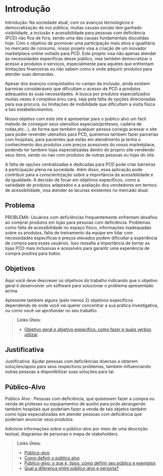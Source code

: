# Introdução
Introdução:
Na sociedade atual, com os avanços tecnológicos e democratização da voz pública,  muitas causas sociais tem ganhado visibilidade, a inclusão e acessibilidade para pessoas com deficiência (PCD) não fica de fora, sendo uma das causas fundamentais discutidas hoje. Com o objetivo de promover uma participação mais ativa e igualitária no mercado de consumo, nosso projeto visa a criação de um inovador marketplace online voltado para PCD. Este projeto visa não apenas atender às necessidades específicas desse público, mas também democratizar o acesso a produtos e serviços, especialmente para aqueles que enfrentam limitações financeiras ou não sabem como e onde adquirir produtos para atender suas demandas.

Apesar dos avanços conquistados no campo da inclusão, ainda existem barreiras consideráveis que dificultam o acesso de PCD a produtos adequados às suas necessidades. A busca por produtos especializados muitas vezes é complexa e/ou cara, seja pela falta de opções direcionadas para sua procura, ou limitações de mobilidade que dificultam a visita física a tais estabelecimentos.

Nosso objetivo com este site é apresentar para o publico alvo um facil metodo de conseguir seus utensílios especiais(próteses, cadeira de rodas,etc…), de forma que também qualquer pessoa consiga acessar o site para poder revender utensílios para PCD, queremos tambem fazer parcerias com hospitais, para pacientes que estão em atendimento ja tenha o conhecimento dos produtos com preços acessíveis do nosso marketplace, podendo ter tambem lojas especializadas dentro do proprio site vendendo seus itens, sendo ou nao com produtos de outras pessoas ou lojas do site.

A falta de opções centralizadas e dedicadas para PCD pode criar barreiras à participação plena na sociedade. Além disso, essa aplicação pode contribuir para a conscientização sobre a importância da acessibilidade e da igualdade.
A decisão de focar em objetivos específicos, como a variedade de produtos adaptados e a avaliação dos vendedores em termos de acessibilidade, visa atender às lacunas existentes no mercado atual.


## Problema

PROBLEMA: Usuários com deficiências frequentemente enfrentam desafios ao comprar produtos em lojas para pessoas com deficiência. Problemas como falta de acessibilidade no espaço físico, informações inadequadas sobre os produtos, falta de treinamento da equipe em lidar com necessidades específicas e preços elevados podem dificultar a experiência de compra para esses usuários. Isso ressalta a importância de tornar as lojas PCD mais inclusivas e acessíveis para garantir uma experiência de compra positiva para todos.

## Objetivos

Aqui você deve descrever os objetivos do trabalho indicando que o objetivo geral é desenvolver um software para solucionar o problema apresentado acima. 

Apresente também alguns (pelo menos 2) objetivos específicos dependendo de onde você vai querer concentrar a sua prática investigativa, ou como você vai aprofundar no seu trabalho.
 
> **Links Úteis**:
> - [Objetivo geral e objetivo específico: como fazer e quais verbos utilizar](https://blog.mettzer.com/diferenca-entre-objetivo-geral-e-objetivo-especifico/)

## Justificativa

Justificativa: Ajudar pessoas com deficiências diversas a obterem soluções/apoio para seus respectivos  problemas, também influenciando outras pessoas a disponibilizar suas soluções para tal.

## Público-Alvo

Público Alvo : Pessoas com deficiência, que quisessem fazer a compra ou venda de próteses ou equipamentos de auxílio para pcds abrangendo também hospitais que poderiam fazer a venda de tais objetos também como lojas especializadas em atender pessoas com deficiência que poderiam anunciar seus produtos.

Adicione informações sobre o público-alvo por meio de uma descrição textual, diagramas de personas e mapa de stakeholders.

> **Links Úteis**:
> - [Público-alvo](https://blog.hotmart.com/pt-br/publico-alvo/)
> - [Como definir o público alvo](https://exame.com/pme/5-dicas-essenciais-para-definir-o-publico-alvo-do-seu-negocio/)
> - [Público-alvo: o que é, tipos, como definir seu público e exemplos](https://klickpages.com.br/blog/publico-alvo-o-que-e/)
> - [Qual a diferença entre público-alvo e persona?](https://rockcontent.com/blog/diferenca-publico-alvo-e-persona/)
